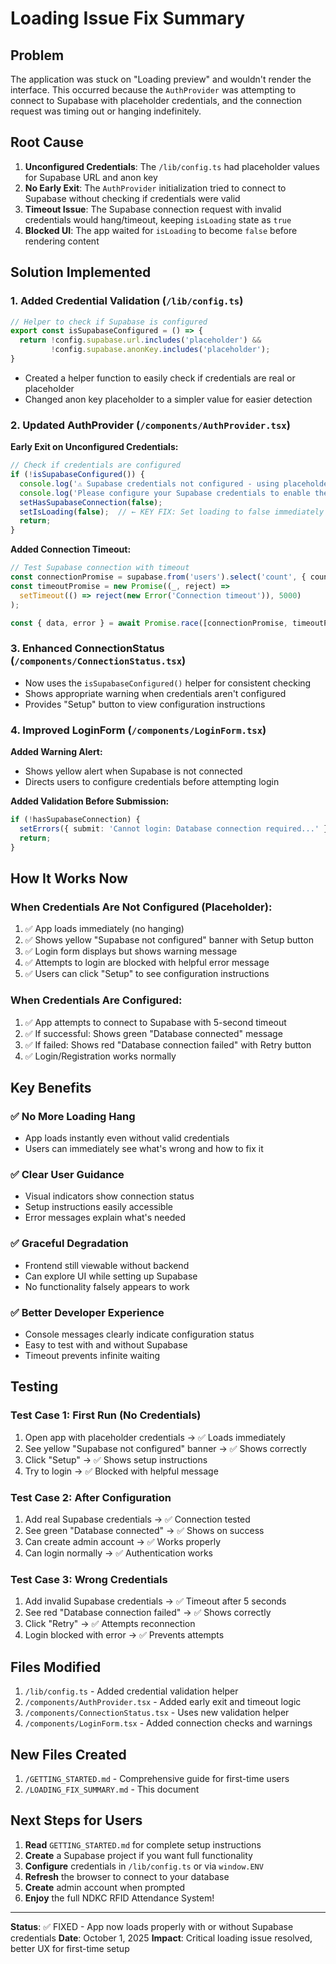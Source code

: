 # Loading Issue Fix Summary

## Problem

The application was stuck on "Loading preview" and wouldn't render the interface. This occurred because the `AuthProvider` was attempting to connect to Supabase with placeholder credentials, and the connection request was timing out or hanging indefinitely.

## Root Cause

1. **Unconfigured Credentials**: The `/lib/config.ts` had placeholder values for Supabase URL and anon key
2. **No Early Exit**: The `AuthProvider` initialization tried to connect to Supabase without checking if credentials were valid
3. **Timeout Issue**: The Supabase connection request with invalid credentials would hang/timeout, keeping `isLoading` state as `true`
4. **Blocked UI**: The app waited for `isLoading` to become `false` before rendering content

## Solution Implemented

### 1. Added Credential Validation (`/lib/config.ts`)

```typescript
// Helper to check if Supabase is configured
export const isSupabaseConfigured = () => {
  return !config.supabase.url.includes('placeholder') && 
         !config.supabase.anonKey.includes('placeholder');
}
```

- Created a helper function to easily check if credentials are real or placeholder
- Changed anon key placeholder to a simpler value for easier detection

### 2. Updated AuthProvider (`/components/AuthProvider.tsx`)

**Early Exit on Unconfigured Credentials:**
```typescript
// Check if credentials are configured
if (!isSupabaseConfigured()) {
  console.log('⚠️ Supabase credentials not configured - using placeholder values');
  console.log('Please configure your Supabase credentials to enable the backend.');
  setHasSupabaseConnection(false);
  setIsLoading(false);  // ← KEY FIX: Set loading to false immediately
  return;
}
```

**Added Connection Timeout:**
```typescript
// Test Supabase connection with timeout
const connectionPromise = supabase.from('users').select('count', { count: 'exact', head: true });
const timeoutPromise = new Promise((_, reject) => 
  setTimeout(() => reject(new Error('Connection timeout')), 5000)
);

const { data, error } = await Promise.race([connectionPromise, timeoutPromise]) as any;
```

### 3. Enhanced ConnectionStatus (`/components/ConnectionStatus.tsx`)

- Now uses the `isSupabaseConfigured()` helper for consistent checking
- Shows appropriate warning when credentials aren't configured
- Provides "Setup" button to view configuration instructions

### 4. Improved LoginForm (`/components/LoginForm.tsx`)

**Added Warning Alert:**
- Shows yellow alert when Supabase is not connected
- Directs users to configure credentials before attempting login

**Added Validation Before Submission:**
```typescript
if (!hasSupabaseConnection) {
  setErrors({ submit: 'Cannot login: Database connection required...' });
  return;
}
```

## How It Works Now

### When Credentials Are Not Configured (Placeholder):

1. ✅ App loads immediately (no hanging)
2. ✅ Shows yellow "Supabase not configured" banner with Setup button
3. ✅ Login form displays but shows warning message
4. ✅ Attempts to login are blocked with helpful error message
5. ✅ Users can click "Setup" to see configuration instructions

### When Credentials Are Configured:

1. ✅ App attempts to connect to Supabase with 5-second timeout
2. ✅ If successful: Shows green "Database connected" message
3. ✅ If failed: Shows red "Database connection failed" with Retry button
4. ✅ Login/Registration works normally

## Key Benefits

### ✅ No More Loading Hang
- App loads instantly even without valid credentials
- Users can immediately see what's wrong and how to fix it

### ✅ Clear User Guidance
- Visual indicators show connection status
- Setup instructions easily accessible
- Error messages explain what's needed

### ✅ Graceful Degradation
- Frontend still viewable without backend
- Can explore UI while setting up Supabase
- No functionality falsely appears to work

### ✅ Better Developer Experience
- Console messages clearly indicate configuration status
- Easy to test with and without Supabase
- Timeout prevents infinite waiting

## Testing

### Test Case 1: First Run (No Credentials)
1. Open app with placeholder credentials → ✅ Loads immediately
2. See yellow "Supabase not configured" banner → ✅ Shows correctly
3. Click "Setup" → ✅ Shows setup instructions
4. Try to login → ✅ Blocked with helpful message

### Test Case 2: After Configuration
1. Add real Supabase credentials → ✅ Connection tested
2. See green "Database connected" → ✅ Shows on success
3. Can create admin account → ✅ Works properly
4. Can login normally → ✅ Authentication works

### Test Case 3: Wrong Credentials
1. Add invalid Supabase credentials → ✅ Timeout after 5 seconds
2. See red "Database connection failed" → ✅ Shows correctly
3. Click "Retry" → ✅ Attempts reconnection
4. Login blocked with error → ✅ Prevents attempts

## Files Modified

1. `/lib/config.ts` - Added credential validation helper
2. `/components/AuthProvider.tsx` - Added early exit and timeout logic
3. `/components/ConnectionStatus.tsx` - Uses new validation helper
4. `/components/LoginForm.tsx` - Added connection checks and warnings

## New Files Created

1. `/GETTING_STARTED.md` - Comprehensive guide for first-time users
2. `/LOADING_FIX_SUMMARY.md` - This document

## Next Steps for Users

1. **Read** `GETTING_STARTED.md` for complete setup instructions
2. **Create** a Supabase project if you want full functionality
3. **Configure** credentials in `/lib/config.ts` or via `window.ENV`
4. **Refresh** the browser to connect to your database
5. **Create** admin account when prompted
6. **Enjoy** the full NDKC RFID Attendance System!

---

**Status**: ✅ FIXED - App now loads properly with or without Supabase credentials
**Date**: October 1, 2025
**Impact**: Critical loading issue resolved, better UX for first-time setup